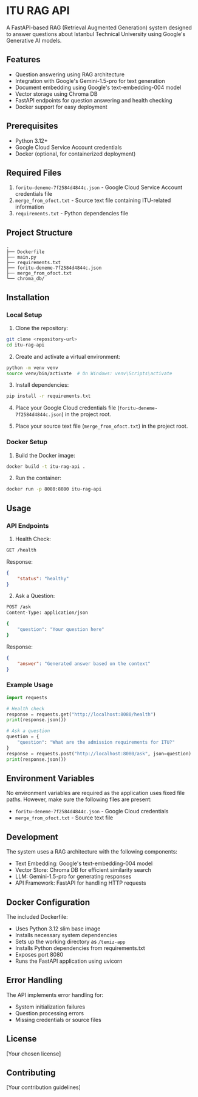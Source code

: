 # ITU RAG API

A FastAPI-based RAG (Retrieval Augmented Generation) system designed to answer questions about Istanbul Technical University using Google's Generative AI models.

## Features

- Question answering using RAG architecture
- Integration with Google's Gemini-1.5-pro for text generation
- Document embedding using Google's text-embedding-004 model
- Vector storage using Chroma DB
- FastAPI endpoints for question answering and health checking
- Docker support for easy deployment

## Prerequisites

- Python 3.12+
- Google Cloud Service Account credentials
- Docker (optional, for containerized deployment)

## Required Files

1. `foritu-deneme-7f2584d4844c.json` - Google Cloud Service Account credentials file
2. `merge_from_ofoct.txt` - Source text file containing ITU-related information
3. `requirements.txt` - Python dependencies file

## Project Structure

```
.
├── Dockerfile
├── main.py
├── requirements.txt
├── foritu-deneme-7f2584d4844c.json
├── merge_from_ofoct.txt
└── chroma_db/
```

## Installation

### Local Setup

1. Clone the repository:
```bash
git clone <repository-url>
cd itu-rag-api
```

2. Create and activate a virtual environment:
```bash
python -m venv venv
source venv/bin/activate  # On Windows: venv\Scripts\activate
```

3. Install dependencies:
```bash
pip install -r requirements.txt
```

4. Place your Google Cloud credentials file (`foritu-deneme-7f2584d4844c.json`) in the project root.

5. Place your source text file (`merge_from_ofoct.txt`) in the project root.

### Docker Setup

1. Build the Docker image:
```bash
docker build -t itu-rag-api .
```

2. Run the container:
```bash
docker run -p 8080:8080 itu-rag-api
```

## Usage

### API Endpoints

1. Health Check:
```bash
GET /health
```
Response:
```json
{
    "status": "healthy"
}
```

2. Ask a Question:
```bash
POST /ask
Content-Type: application/json

{
    "question": "Your question here"
}
```
Response:
```json
{
    "answer": "Generated answer based on the context"
}
```

### Example Usage

```python
import requests

# Health check
response = requests.get("http://localhost:8080/health")
print(response.json())

# Ask a question
question = {
    "question": "What are the admission requirements for ITU?"
}
response = requests.post("http://localhost:8080/ask", json=question)
print(response.json())
```

## Environment Variables

No environment variables are required as the application uses fixed file paths. However, make sure the following files are present:

- `foritu-deneme-7f2584d4844c.json` - Google Cloud credentials
- `merge_from_ofoct.txt` - Source text file

## Development

The system uses a RAG architecture with the following components:

- Text Embedding: Google's text-embedding-004 model
- Vector Store: Chroma DB for efficient similarity search
- LLM: Gemini-1.5-pro for generating responses
- API Framework: FastAPI for handling HTTP requests

## Docker Configuration

The included Dockerfile:
- Uses Python 3.12 slim base image
- Installs necessary system dependencies
- Sets up the working directory as `/temiz-app`
- Installs Python dependencies from requirements.txt
- Exposes port 8080
- Runs the FastAPI application using uvicorn

## Error Handling

The API implements error handling for:
- System initialization failures
- Question processing errors
- Missing credentials or source files

## License

[Your chosen license]

## Contributing

[Your contribution guidelines]